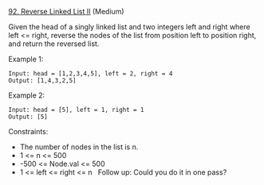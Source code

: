 [92. Reverse Linked List II](https://leetcode.com/problems/reverse-linked-list-ii/) (Medium)

Given the head of a singly linked list and two integers left and right where left <= right, reverse the nodes of the list from position left to position right, and return the reversed list.

Example 1:
```
Input: head = [1,2,3,4,5], left = 2, right = 4
Output: [1,4,3,2,5]
```

Example 2:
```
Input: head = [5], left = 1, right = 1
Output: [5]
```

Constraints:
- The number of nodes in the list is n.
- 1 <= n <= 500
- -500 <= Node.val <= 500
- 1 <= left <= right <= n
 
Follow up: Could you do it in one pass?

